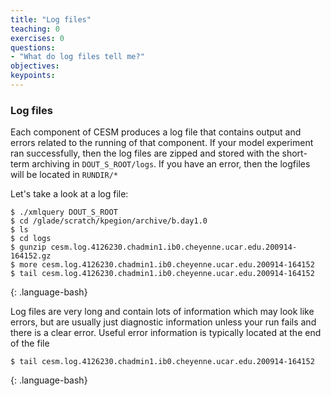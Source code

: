 ```yaml
---
title: "Log files"
teaching: 0
exercises: 0 
questions:
- "What do log files tell me?"
objectives:
keypoints:
---
```


### Log files
Each component of CESM produces a log file that contains output and errors related to the running of that component. If your model experiment ran successfully, then the log files are zipped and stored with the short-term archiving in `DOUT_S_ROOT/logs`.  If you have an error, then the logfiles will be located in `RUNDIR/*` 

Let's take a look at a log file:

~~~
$ ./xmlquery DOUT_S_ROOT
$ cd /glade/scratch/kpegion/archive/b.day1.0
$ ls
$ cd logs
$ gunzip cesm.log.4126230.chadmin1.ib0.cheyenne.ucar.edu.200914-164152.gz
$ more cesm.log.4126230.chadmin1.ib0.cheyenne.ucar.edu.200914-164152
$ tail cesm.log.4126230.chadmin1.ib0.cheyenne.ucar.edu.200914-164152
~~~
{: .language-bash}

Log files are very long and contain lots of information which may look like errors, but are usually just diagnostic information unless your run fails and there is a clear error. Useful error information is typically located at the end of the file

~~~
$ tail cesm.log.4126230.chadmin1.ib0.cheyenne.ucar.edu.200914-164152
~~~
{: .language-bash}
